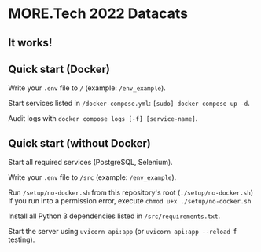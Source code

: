 # MORE.Tech 2022 Datacats

## It works!

## Quick start (Docker)

Write your `.env` file to `/` (example: `/env_example`).

Start services listed in `/docker-compose.yml`: `[sudo] docker compose up -d`.

Audit logs with `docker compose logs [-f] [service-name]`.

## Quick start (without Docker)

Start all required services (PostgreSQL, Selenium).

Write your `.env` file to `/src` (example: `/env_example`).

Run `/setup/no-docker.sh` from this repository's root (`./setup/no-docker.sh`)
If you run into a permission error, execute `chmod u+x ./setup/no-docker.sh`

Install all Python 3 dependencies listed in `/src/requirements.txt`.

Start the server using `uvicorn api:app` (or `uvicorn api:app --reload` if testing).
